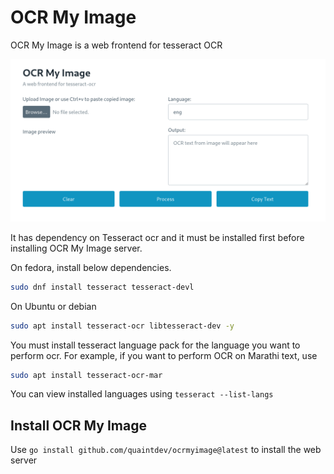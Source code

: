 # OCR My Image

OCR My Image is a web frontend for tesseract OCR

![](/screenshot.png)

It has dependency on Tesseract ocr and it must be installed first before installing OCR My Image server.

On fedora, install below dependencies.

```bash
sudo dnf install tesseract tesseract-devl
```

On Ubuntu or debian
```bash
sudo apt install tesseract-ocr libtesseract-dev -y
```

You must install tesseract language pack for the language you want to perform ocr. For example, if you want to perform OCR on Marathi text, use

```bash
sudo apt install tesseract-ocr-mar
```

You can view installed languages using `tesseract --list-langs`

## Install OCR My Image

Use `go install github.com/quaintdev/ocrmyimage@latest` to install the web server